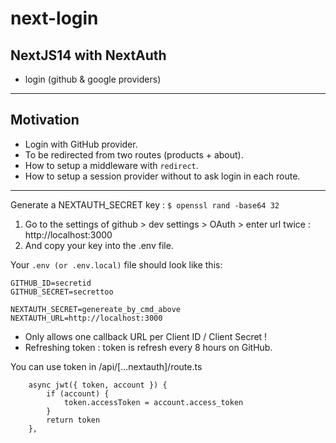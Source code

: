 # next-login

## NextJS14 with NextAuth 

- login (github & google providers)

---

## Motivation

- Login with GitHub provider.
- To be redirected from two routes (products + about).
- How to setup a middleware with `redirect`.
- How to setup a session provider without to ask login in each route.

---

Generate a NEXTAUTH_SECRET key :
`$ openssl rand -base64 32`

1) Go to the settings of github > dev settings > OAuth > enter url twice : http://localhost:3000 
2) And copy your key into the .env file.

Your `.env (or .env.local)` file should look like this:

```
GITHUB_ID=secretid
GITHUB_SECRET=secrettoo

NEXTAUTH_SECRET=genereate_by_cmd_above
NEXTAUTH_URL=http://localhost:3000
```

- Only allows one callback URL per Client ID / Client Secret !
- Refreshing token : token is refresh every 8 hours on GitHub.

You can use token in /api/[...nextauth]/route.ts

```
    async jwt({ token, account }) {
        if (account) {
            token.accessToken = account.access_token
        }
        return token
    },
```
